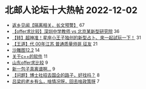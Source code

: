 # 北邮人论坛十大热帖 2022-12-02

- [返乡见闻【隔离相关，长文预警】](https://bbs.byr.cn/article/Talking/6373993) 67
- [【offer求比较】深圳中学教师 vs 北京某新型研究院](https://bbs.byr.cn/article/Job/2178357) 36
- [【转】超神准！星座小王子独创的新型占卜、來一起試玩一下！](https://bbs.byr.cn/article/Constellations/326533) 31
- [【王道】代 00年江苏 普通质量帅哥 征友](https://bbs.byr.cn/article/Friends/2033797) 21
- [沙雕图12.2](https://bbs.byr.cn/article/Picture/3334148) 14
- [关于c++的软件](https://bbs.byr.cn/article/CPP/102414) 11
- [山东offer求比较](https://bbs.byr.cn/article/Shandong/423474) 9
- [新一包子真离谱啊…](https://bbs.byr.cn/article/Food/522721) 9
- [【问题】博士社招去国企的路子，好找吗？](https://bbs.byr.cn/article/WorkLife/1193311) 8
- [吕梁的老乡有么，啥情况呀，回去啥政策呀](https://bbs.byr.cn/article/Shanxi/211554) 7


